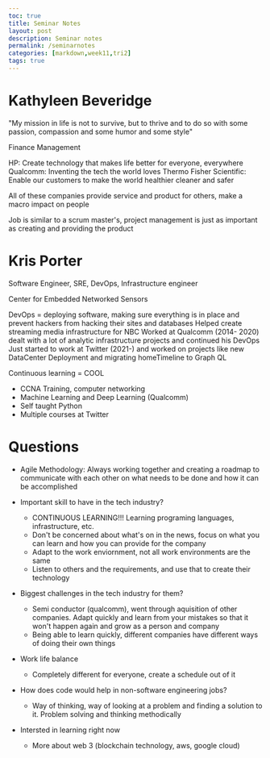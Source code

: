 ```yaml
---
toc: true
title: Seminar Notes
layout: post
description: Seminar notes
permalink: /seminarnotes
categories: [markdown,week11,tri2]
tags: true
---
```


# Kathyleen Beveridge

"My mission in life is not to survive, but to thrive and to do so with some passion, compassion and some humor and some style"

Finance Management

HP: Create technology that makes life better for everyone, everywhere
Qualcomm: Inventing the tech the world loves
Thermo Fisher Scientific: Enable our customers to make the world healthier cleaner and safer

All of these companies provide service and product for others, make a macro impact on people

Job is similar to a scrum master's, project management is just as important as creating and providing the product

# Kris Porter

Software Engineer, SRE, DevOps, Infrastructure engineer

Center for Embedded Networked Sensors

DevOps = deploying software, making sure everything is in place and prevent hackers from hacking their sites and databases
Helped create streaming media infrastructure for NBC
Worked at Qualcomm (2014- 2020) dealt with a lot of analytic infrastructure projects and continued his DevOps 
Just started to work at Twitter (2021-) and worked on projects like new DataCenter Deployment and migrating homeTimeline to Graph QL

Continuous learning = COOL
- CCNA Training, computer networking
- Machine Learning and Deep Learning (Qualcomm)
- Self taught Python
- Multiple courses at Twitter

# Questions
- Agile Methodology: Always working together and creating a roadmap to communicate with each other on what needs to be done and how it can be accomplished

- Important skill to have in the tech industry? 
    - CONTINUOUS LEARNING!!! Learning programing languages, infrastructure, etc. 
    - Don't be concerned about what's on in the news, focus on what you can learn and how you can provide for the company
    - Adapt to the work enviornment, not all work environments are the same
    - Listen to others and the requirements, and use that to create their technology 

- Biggest challenges in the tech industry for them?
    - Semi conductor (qualcomm), went through aquisition of other companies. Adapt quickly and learn from your mistakes so that it won't happen again and grow as a person and company
    - Being able to learn quickly, different companies have different ways of doing their own things

- Work life balance
    - Completely different for everyone, create a schedule out of it

- How does code would help in non-software engineering jobs?
    - Way of thinking, way of looking at a problem and finding a solution to it. Problem solving and thinking methodically
    
- Intersted in learning right now
    - More about web 3 (blockchain technology, aws, google cloud)

